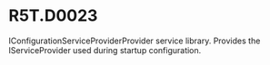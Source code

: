 # R5T.D0023
IConfigurationServiceProviderProvider service library. Provides the IServiceProvider used during startup configuration.
